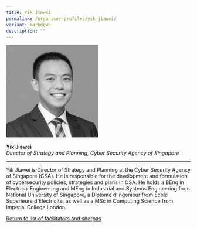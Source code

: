 ```yaml
---
title: Yik Jiawei
permalink: /organiser-profiles/yik-jiawei/
variant: markdown
description: ""
---
```

<div style="width:50%"><img src="/images/People/yik_jiawei.jpeg" alt="Yik Jiawei"></div>

**Yik Jiawei**<br>*Director of Strategy and Planning, Cyber Security Agency of Singapore*<br>

---

Yik Jiawei is Director of Strategy and Planning at the Cyber Security Agency of Singapore (CSA). He is responsible for the development and formulation of cybersecurity policies, strategies and plans in CSA. He holds a BEng in Electrical Engineering and MEng in Industrial and Systems Engineering from National University of Singapore, a Diplome d’Ingenieur from Ecole Superieure d’Electricite, as well as a MSc in Computing Science from Imperial College London.


[Return to list of facilitators and sherpas](/facilitators-sherpas)